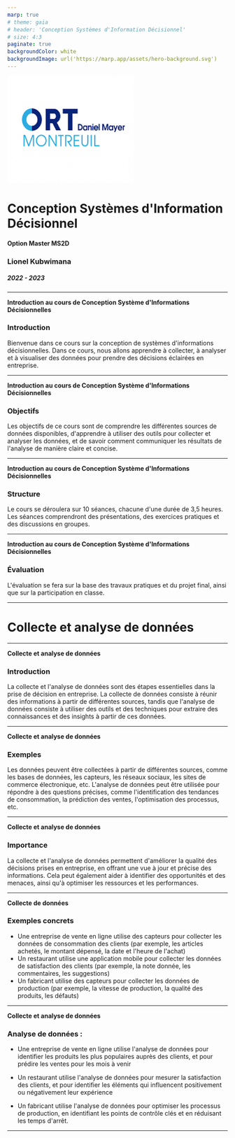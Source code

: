 ```yaml
---
marp: true
# theme: gaia
# header: 'Conception Systèmes d'Information Décisionnel'
# size: 4:3
paginate: true
backgroundColor: white
backgroundImage: url('https://marp.app/assets/hero-background.svg')
---
```


<!-- (https://marp.app/assets/marp.svg) -->

![bg left:30% 80%](logo-ort-montreuil.png)

# Conception Systèmes d'Information Décisionnel

#### Option Master MS2D

### Lionel Kubwimana

##### 2022 - 2023

---

**Introduction au cours de Conception Système d'Informations Décisionnelles**

### Introduction

Bienvenue dans ce cours sur la conception de systèmes d'informations décisionnelles. Dans ce cours, nous allons apprendre à collecter, à analyser et à visualiser des données pour prendre des décisions éclairées en entreprise.

---

**Introduction au cours de Conception Système d'Informations Décisionnelles**

### Objectifs

Les objectifs de ce cours sont de comprendre les différentes sources de données disponibles, d'apprendre à utiliser des outils pour collecter et analyser les données, et de savoir comment communiquer les résultats de l'analyse de manière claire et concise.

---

**Introduction au cours de Conception Système d'Informations Décisionnelles**

### Structure

Le cours se déroulera sur 10 séances, chacune d'une durée de 3,5 heures. Les séances comprendront des présentations, des exercices pratiques et des discussions en groupes.

---

**Introduction au cours de Conception Système d'Informations Décisionnelles**

### Évaluation

L'évaluation se fera sur la base des travaux pratiques et du projet final, ainsi que sur la participation en classe.

---

# Collecte et analyse de données

---

**Collecte et analyse de données**

### Introduction

La collecte et l'analyse de données sont des étapes essentielles dans la prise de décision en entreprise. La collecte de données consiste à réunir des informations à partir de différentes sources, tandis que l'analyse de données consiste à utiliser des outils et des techniques pour extraire des connaissances et des insights à partir de ces données.

---

**Collecte et analyse de données**

### Exemples

Les données peuvent être collectées à partir de différentes sources, comme les bases de données, les capteurs, les réseaux sociaux, les sites de commerce électronique, etc. L'analyse de données peut être utilisée pour répondre à des questions précises, comme l'identification des tendances de consommation, la prédiction des ventes, l'optimisation des processus, etc.

---

**Collecte et analyse de données**

### Importance

La collecte et l'analyse de données permettent d'améliorer la qualité des décisions prises en entreprise, en offrant une vue à jour et précise des informations. Cela peut également aider à identifier des opportunités et des menaces, ainsi qu'à optimiser les ressources et les performances.

---

**Collecte de données**

### Exemples concrets

- Une entreprise de vente en ligne utilise des capteurs pour collecter les données de consommation des clients (par exemple, les articles achetés, le montant dépensé, la date et l'heure de l'achat)
- Un restaurant utilise une application mobile pour collecter les données de satisfaction des clients (par exemple, la note donnée, les commentaires, les suggestions)
- Un fabricant utilise des capteurs pour collecter les données de production (par exemple, la vitesse de production, la qualité des produits, les défauts)

---

**Collecte et analyse de données**

### Analyse de données :

- Une entreprise de vente en ligne utilise l'analyse de données pour identifier les produits les plus populaires auprès des clients, et pour prédire les ventes pour les mois à venir

- Un restaurant utilise l'analyse de données pour mesurer la satisfaction des clients, et pour identifier les éléments qui influencent positivement ou négativement leur expérience

- Un fabricant utilise l'analyse de données pour optimiser les processus de production, en identifiant les points de contrôle clés et en réduisant les temps d'arrêt.

---
